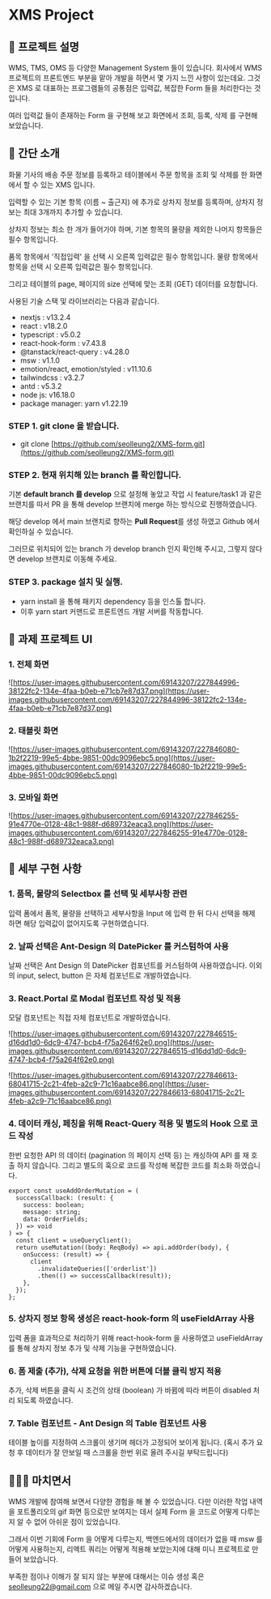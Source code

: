 # XMS Project

## 🌺 프로젝트 설명

WMS, TMS, OMS 등 다양한 Management System 들이 있습니다. 회사에서 WMS 프로젝트의 프론트엔드 부분을 맡아 개발을 하면서 몇 가지 느낀 사항이 있는데요.
그것은 XMS 로 대표하는 프로그램들의 공통점은 입력값, 복잡한 Form 들을 처리한다는 것입니다.

여러 입력값 들이 존재하는 Form 을 구현해 보고 화면에서 조회, 등록, 삭제 를 구현해 보았습니다.

## 👑 간단 소개

화물 기사의 배송 주문 정보를 등록하고 테이블에서 주문 항목을 조회 및 삭제를 한 화면에서 할 수 있는 XMS 입니다.

입력할 수 있는 기본 항목 (이름 ~ 출근지) 에 추가로 상차지 정보를 등록하며, 상차지 정보는 최대 3개까지 추가할 수 있습니다.

상차지 정보는 최소 한 개가 들어가야 하며, 기본 항목의 물량을 제외한 나머지 항목들은 필수 항목입니다.

품목 항목에서 '직접입력' 을 선택 시 오른쪽 입력값은 필수 항목입니다.
물량 항목에서 항목을 선택 시 오른쪽 입력값은 필수 항목입니다.

그리고 테이블의 page, 페이지의 size 선택에 맞는 조회 (GET) 데이터를 요청합니다.

사용된 기술 스택 및 라이브러리는 다음과 같습니다.

- nextjs : v13.2.4
- react : v18.2.0
- typescript : v5.0.2
- react-hook-form : v7.43.8
- @tanstack/react-query : v4.28.0
- msw : v1.1.0
- emotion/react, emotion/styled : v11.10.6
- tailwindcss : v3.2.7
- antd : v5.3.2
- node js: v16.18.0
- package manager: yarn v1.22.19

### STEP 1. git clone 을 받습니다.

- git clone [https://github.com/seolleung2/XMS-form.git](https://github.com/seolleung2/XMS-form.git)

### STEP 2. 현재 위치해 있는 branch 를 확인합니다.

기본 **default branch 를 develop** 으로 설정해 놓았고 작업 시 feature/task1 과 같은 브랜치를 따서 PR 을 통해 develop 브랜치에 merge 하는 방식으로 진행하였습니다.

해당 develop 에서 main 브랜치로 향하는 **Pull Request**를 생성 하였고 Github 에서 확인하실 수 있습니다.

그러므로 위치되어 있는 branch 가 develop branch 인지 확인해 주시고, 그렇지 않다면 develop 브랜치로 이동해 주세요.

### STEP 3. package 설치 및 실행.

- yarn install 을 통해 패키지 dependency 등을 인스톨 합니다.
- 이후 yarn start 커맨드로 프론트엔드 개발 서버를 작동합니다.

## 🎇 과제 프로젝트 UI

### 1. 전체 화면

![https://user-images.githubusercontent.com/69143207/227844996-38122fc2-134e-4faa-b0eb-e71cb7e87d37.png](https://user-images.githubusercontent.com/69143207/227844996-38122fc2-134e-4faa-b0eb-e71cb7e87d37.png)

### 2. 태블릿 화면

![https://user-images.githubusercontent.com/69143207/227846080-1b2f2219-99e5-4bbe-9851-00dc9096ebc5.png](https://user-images.githubusercontent.com/69143207/227846080-1b2f2219-99e5-4bbe-9851-00dc9096ebc5.png)

### 3. 모바일 화면

![https://user-images.githubusercontent.com/69143207/227846255-91e4770e-0128-48c1-988f-d689732eaca3.png](https://user-images.githubusercontent.com/69143207/227846255-91e4770e-0128-48c1-988f-d689732eaca3.png)

## 🚗 세부 구현 사항

### 1. 품목, 물량의 Selectbox 를 선택 및 세부사항 관련

입력 폼에서 품목, 물량을 선택하고 세부사항을 Input 에 입력 한 뒤 다시 선택을 해제 하면 해당 입력값이 없어지도록 구현하였습니다.

### 2. 날짜 선택은 Ant-Design 의 DatePicker 를 커스텀하여 사용

날짜 선택은 Ant Design 의 DatePicker 컴포넌트를 커스텀하여 사용하였습니다. 이외의 input, select, button 은 자체 컴포넌트로 개발하였습니다.

### 3. React.Portal 로 Modal 컴포넌트 작성 및 적용

모달 컴포넌트는 직접 자체 컴포넌트로 개발하였습니다.

![https://user-images.githubusercontent.com/69143207/227846515-d16dd1d0-6dc9-4747-bcb4-f75a264f62e0.png](https://user-images.githubusercontent.com/69143207/227846515-d16dd1d0-6dc9-4747-bcb4-f75a264f62e0.png)

![https://user-images.githubusercontent.com/69143207/227846613-68041715-2c21-4feb-a2c9-71c16aabce86.png](https://user-images.githubusercontent.com/69143207/227846613-68041715-2c21-4feb-a2c9-71c16aabce86.png)

### 4. 데이터 캐싱, 페칭을 위해 React-Query 적용 및 별도의 Hook 으로 코드 작성

한번 요청한 API 의 데이터 (pagination 의 페이지 선택 등) 는 캐싱하여 API 를 재 호출 하지 않습니다. 그리고 별도의 훅으로 코드를 작성해 복잡한 코드를 최소화 하였습니다.

```tsx
export const useAddOrderMutation = (
  successCallback: (result: {
    success: boolean;
    message: string;
    data: OrderFields;
  }) => void
) => {
  const client = useQueryClient();
  return useMutation((body: ReqBody) => api.addOrder(body), {
    onSuccess: (result) => {
      client
        .invalidateQueries(['orderlist'])
        .then(() => successCallback(result));
    },
  });
};
```

### 5. 상차지 정보 항목 생성은 react-hook-form 의 useFieldArray 사용

입력 폼을 효과적으로 처리하기 위해 react-hook-form 을 사용하였고 useFieldArray 를 통해 상차지 정보 추가 및 삭제 기능을 구현하였습니다.

### 6. 폼 제출 (추가), 삭제 요청을 위한 버튼에 더블 클릭 방지 적용

추가, 삭제 버튼을 클릭 시 조건의 상태 (boolean) 가 바뀜에 따라 버튼이 disabled 처리 되도록 하였습니다.

### 7. Table 컴포넌트 - Ant Design 의 Table 컴포넌트 사용

테이블 높이를 지정하여 스크롤이 생기며 헤더가 고정되어 보이게 됩니다.
(혹시 추가 요청 후 데이터가 잘 안보일 때 스크롤을 한번 위로 올려 주시길 부탁드립니다)

## 👨🏻‍💻 마치면서

WMS 개발에 참여해 보면서 다양한 경험을 해 볼 수 있었습니다. 다만 이러한 작업 내역을 포트폴리오의 gif 화면 등으로만 보여지는 데서 실제 Form 을 코드로 어떻게 다루는지 알 수 없어 아쉬운 점이 있었습니다.

그래서 이번 기회에 Form 을 어떻게 다루는지, 백엔드에서의 데이터가 없을 때 msw 를 어떻게 사용하는지, 리액트 쿼리는 어떻게 적용해 보았는지에 대해 미니 프로젝트로 만들어 보았습니다.

부족한 점이나 이해가 잘 되지 않는 부분에 대해서는 이슈 생성 혹은 seolleung22@gmail.com 으로 메일 주시면 감사하겠습니다.
